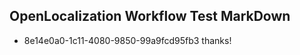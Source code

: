 ## OpenLocalization Workflow Test MarkDown
* 8e14e0a0-1c11-4080-9850-99a9fcd95fb3 
thanks!<!--HONumber=Mar16_HO2-->
